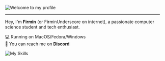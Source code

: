 ![Welcome to my profile](./welcome.png)

---

Hey, I'm **Firmin** (or FirminUnderscore on internet), a passionate computer science student and tech enthusiast.

💻 Running on MacOS/Fedora/Windows<br>
💬 You can reach me on **[Discord](http://discord.com/users/1087664832863547493)**<br>

![My Skills](https://skillicons.dev/icons?i=ts,nextjs,nuxtjs,tailwind,figma)
